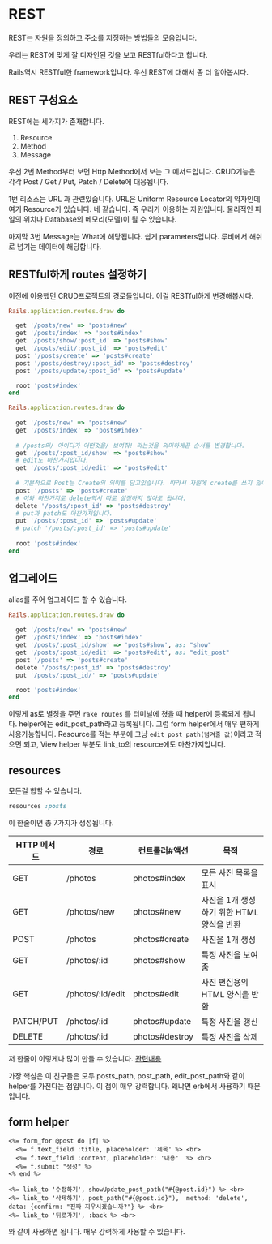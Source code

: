 # REST

REST는 자원을 정의하고 주소를 지정하는 방법들의 모음입니다.

우리는 REST에 맞게 잘 디자인된 것을 보고 RESTful하다고 합니다.

Rails역시 RESTful한 framework입니다. 우선 REST에 대해서 좀 더 알아봅시다.

## REST 구성요소

REST에는 세가지가 존재합니다.

1. Resource
2. Method
3. Message

우선 2번 Method부터 보면 Http Method에서 보는 그 메서드입니다. CRUD기능은 각각 Post / Get / Put, Patch / Delete에 대응됩니다. 

1번 리소스는 URL 과 관련있습니다.  URL은 Uniform Resource Locator의 약자인데 여기 Resource가 있습니다. 네 같습니다. 즉 우리가 이용하는 자원입니다. 물리적인 파일의 위치나 Database의 메모리(모델)이 될 수 있습니다.

마지막 3번 Message는 What에 해당됩니다. 쉽게 parameters입니다. 루비에서 해쉬로 넘기는 데이터에 해당합니다.

## RESTful하게 routes 설정하기

이전에 이용했던 CRUD프로젝트의 경로들입니다. 이걸 RESTful하게 변경해봅시다.

``` ruby
Rails.application.routes.draw do

  get '/posts/new' => 'posts#new'
  get '/posts/index' => 'posts#index'
  get '/posts/show/:post_id' => 'posts#show'
  get '/posts/edit/:post_id' => 'posts#edit'
  post '/posts/create' => 'posts#create'
  post '/posts/destroy/:post_id' => 'posts#destroy'
  post '/posts/update/:post_id' => 'posts#update'

  root 'posts#index'
end
```

```ruby
Rails.application.routes.draw do
  
  get '/posts/new' => 'posts#new'
  get '/posts/index' => 'posts#index'
  
  # /posts의/ 아이디가 어떤것을/ 보여줘! 라는것을 의미하게끔 순서를 변경합니다.
  get '/posts/:post_id/show' => 'posts#show'
  # edit도 마찬가지입니다.
  get '/posts/:post_id/edit' => 'posts#edit'
  
  # 기본적으로 Post는 Create의 의미를 담고있습니다. 따라서 자원에 create를 쓰지 않아도 됩니다.
  post '/posts' => 'posts#create'
  # 이와 마찬가지로 delete역시 따로 설정하지 않아도 됩니다.
  delete '/posts/:post_id' => 'posts#destroy'  
  # put과 patch도 마찬가지입니다.
  put '/posts/:post_id' => 'posts#update'
  # patch '/posts/:post_id' => 'posts#update'
  
  root 'posts#index'
end
```

## 업그레이드

alias를 주어 업그레이드 할 수 있습니다.

```ruby
Rails.application.routes.draw do
  
  get '/posts/new' => 'posts#new'
  get '/posts/index' => 'posts#index'
  get '/posts/:post_id/show' => 'posts#show', as: "show"
  get '/posts/:post_id/edit' => 'posts#edit', as: "edit_post"
  post '/posts' => 'posts#create'
  delete '/posts/:post_id' => 'posts#destroy'  
  put '/posts/:post_id/' => 'posts#update'

  root 'posts#index'
end
```

이렇게 as로 별칭을 주면 `rake routes` 를 터미널에 쳤을 때 helper에 등록되게 됩니다. helper에는 edit_post_path라고 등록됩니다. 그럼 form helper에서 매우 편하게 사용가능합니다. Resource를 적는 부분에 그냥 `edit_post_path(넘겨줄 값)`이라고 적으면 되고, View helper 부분도 link_to의 resource에도 마찬가지입니다.

## resources

모든걸 합할 수 있습니다. 

```ruby
resources :posts
```

이 한줄이면 총 7가지가 생성됩니다.

| HTTP 메서드  | 경로               | 컨트롤러#액션        | 목적                         |
| --------- | ---------------- | -------------- | -------------------------- |
| GET       | /photos          | photos#index   | 모든 사진 목록을 표시               |
| GET       | /photos/new      | photos#new     | 사진을 1개 생성하기 위한 HTML 양식을 반환 |
| POST      | /photos          | photos#create  | 사진을 1개 생성                  |
| GET       | /photos/:id      | photos#show    | 특정 사진을 보여줌                 |
| GET       | /photos/:id/edit | photos#edit    | 사진 편집용의 HTML 양식을 반환        |
| PATCH/PUT | /photos/:id      | photos#update  | 특정 사진을 갱신                  |
| DELETE    | /photos/:id      | photos#destroy | 특정 사진을 삭제                  |

저 한줄이 이렇게나 많이 만들 수 있습니다. [관련내용](http://guides.rorlab.org/routing.html#restful%ED%95%9C-%EC%95%A1%EC%85%98%EC%9D%84-%EB%8D%94-%EC%B6%94%EA%B0%80%ED%95%98%EA%B8%B0)

가장 핵심은 이 친구들은 모두 posts_path, post_path, edit_post_path와 같이 helper를 가진다는 점입니다. 이 점이 매우 강력합니다. 왜냐면 erb에서 사용하기 때문입니다.

## form helper

```erb
<%= form_for @post do |f| %>
  <%= f.text_field :title, placeholder: '제목' %> <br>
  <%= f.text_field :content, placeholder: '내용'  %> <br>
  <%= f.submit "생성" %>
<% end %>
```

```erb
<%= link_to '수정하기', showUpdate_post_path("#{@post.id}") %> <br>
<%= link_to '삭제하기', post_path("#{@post.id}"),  method: 'delete', data: {confirm: "진짜 지우시겠습니까?"} %> <br>
<%= link_to '뒤로가기', :back %> <br>
```

와 같이 사용하면 됩니다. 매우 강력하게 사용할 수 있습니다.